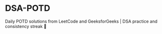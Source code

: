 # DSA-POTD
Daily POTD solutions from LeetCode and GeeksforGeeks | DSA practice and consistency streak 🚀
